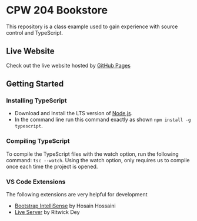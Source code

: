 # CPW 204 Bookstore
This repository is a class example used to gain
experience with source control and TypeScript.

## Live Website
Check out the live website hosted by [GitHub Pages](https://joeprogrammer88.github.io/CPW204-Bookstore/)

## Getting Started

### Installing TypeScript
- Download and Install the LTS version of [Node.js](https://nodejs.org/).
- In the command line run this command exactly as shown `npm install -g typescript`.

### Compiling TypeScript
To compile the TypeScript files with the watch option,
run the following command: `tsc --watch`. Using the
watch option, only requires us to compile once each
time the project is opened.

### VS Code Extensions
The following extensions are very helpful for development
- [Bootstrap IntelliSense](https://marketplace.visualstudio.com/items?itemName=hossaini.bootstrap-intellisense) by Hosain Hossaini
- [Live Server](https://marketplace.visualstudio.com/items?itemName=ritwickdey.LiveServer) by Ritwick Dey